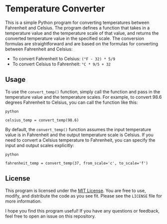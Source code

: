 # Temperature Converter

This is a simple Python program for converting temperatures between Fahrenheit and Celsius. The program defines a function that takes in a temperature value and the temperature scale of that value, and returns the converted temperature value in the specified scale. The conversion formulas are straightforward and are based on the formulas for converting between Fahrenheit and Celsius:

* To convert Fahrenheit to Celsius: `(°F - 32) * 5/9`
* To convert Celsius to Fahrenheit: `°C * 9/5 + 32`

## Usage

To use the `convert_temp()` function, simply call the function and pass in the temperature value and the temperature scales. For example, to convert 98.6 degrees Fahrenheit to Celsius, you can call the function like this:
    
    python 
    
    celsius_temp = convert_temp(98.6) 

By default, the `convert_temp()` function assumes the input temperature value is in Fahrenheit and the output temperature scale is Celsius. If you need to convert a Celsius temperature to Fahrenheit, you can specify the input and output scales explicitly:
    
    python 
    
    fahrenheit_temp = convert_temp(37, from_scale='c', to_scale='f') 

## License

This program is licensed under the [MIT License](https://chat.openai.com/LICENSE). You are free to use, modify, and distribute the code as you see fit. Please see the `LICENSE` file for more information.

I hope you find this program useful! If you have any questions or feedback, feel free to open an issue on this repository.
